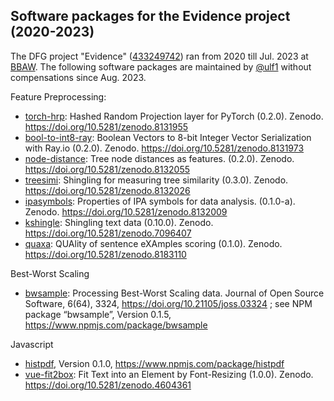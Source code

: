 


## Software packages for the Evidence project (2020-2023)
The DFG project "Evidence" ([433249742](https://gepris.dfg.de/gepris/projekt/433249742)) ran from 2020 till Jul. 2023 at [BBAW](https://www.bbaw.de/). The following software packages are maintained by [@ulf1](https://github.com/ulf1) without compensations since Aug. 2023.

Feature Preprocessing:
- [torch-hrp](https://github.com/ulf1/torch-hrp): Hashed Random Projection layer for PyTorch (0.2.0). Zenodo. https://doi.org/10.5281/zenodo.8131955 
- [bool-to-int8-ray](https://github.com/ulf1/bool-to-int8-ray): Boolean Vectors to 8-bit Integer Vector Serialization with Ray.io (0.2.0). Zenodo. https://doi.org/10.5281/zenodo.8131973 
- [node-distance](https://github.com/ulf1/node-distance): Tree node distances as features. (0.2.0). Zenodo. https://doi.org/10.5281/zenodo.8132055 
- [treesimi](https://github.com/ulf1/treesimi): Shingling for measuring tree similarity (0.3.0). Zenodo. https://doi.org/10.5281/zenodo.8132026 
- [ipasymbols](https://github.com/ulf1/ipasymbols): Properties of IPA symbols for data analysis. (0.1.0-a). Zenodo. https://doi.org/10.5281/zenodo.8132009 
- [kshingle](https://github.com/ulf1/kshingle): Shingling text data (0.10.0). Zenodo. https://doi.org/10.5281/zenodo.7096407 
- [quaxa](https://github.com/ulf1/quaxa): QUAlity of sentence eXAmples scoring (0.1.0). Zenodo. https://doi.org/10.5281/zenodo.8183110

Best-Worst Scaling
- [bwsample](https://github.com/ulf1/bwsample): Processing Best-Worst Scaling data. Journal of Open Source Software, 6(64), 3324, https://doi.org/10.21105/joss.03324 ; see NPM package “bwsample”, Version 0.1.5, https://www.npmjs.com/package/bwsample 

Javascript
- [histpdf](https://github.com/ulf1/histpdf), Version 0.1.0, https://www.npmjs.com/package/histpdf 
- [vue-fit2box](https://github.com/ulf1/vue-fit2box): Fit Text into an Element by Font-Resizing (1.0.0). Zenodo. https://doi.org/10.5281/zenodo.4604361 
